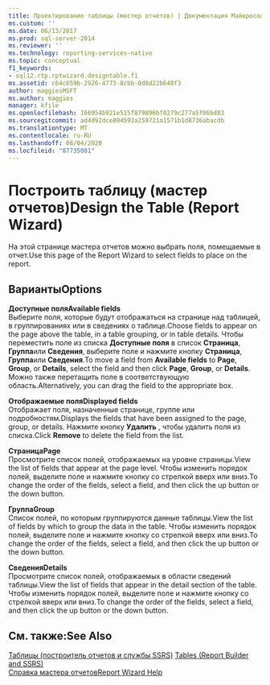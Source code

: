 ```yaml
---
title: Проектирование таблицы (мастер отчетов) | Документация Майкрософт
ms.custom: ''
ms.date: 06/13/2017
ms.prod: sql-server-2014
ms.reviewer: ''
ms.technology: reporting-services-native
ms.topic: conceptual
f1_keywords:
- sql12.rtp.rptwizard.designtable.f1
ms.assetid: c64c659b-2926-4773-8cbb-0d8d22b640f3
author: maggiesMSFT
ms.author: maggies
manager: kfile
ms.openlocfilehash: 166954b921e515f879896bf0279c277a5f06bd83
ms.sourcegitcommit: ad4d92dce894592a259721a1571b1d8736abacdb
ms.translationtype: MT
ms.contentlocale: ru-RU
ms.lasthandoff: 08/04/2020
ms.locfileid: "87735081"
---
```

# <a name="design-the-table-report-wizard"></a><span data-ttu-id="1b022-102">Построить таблицу (мастер отчетов)</span><span class="sxs-lookup"><span data-stu-id="1b022-102">Design the Table (Report Wizard)</span></span>
  <span data-ttu-id="1b022-103">На этой странице мастера отчетов можно выбрать поля, помещаемые в отчет.</span><span class="sxs-lookup"><span data-stu-id="1b022-103">Use this page of the Report Wizard to select fields to place on the report.</span></span>  
  
## <a name="options"></a><span data-ttu-id="1b022-104">Варианты</span><span class="sxs-lookup"><span data-stu-id="1b022-104">Options</span></span>  
 <span data-ttu-id="1b022-105">**Доступные поля**</span><span class="sxs-lookup"><span data-stu-id="1b022-105">**Available fields**</span></span>  
 <span data-ttu-id="1b022-106">Выберите поля, которые будут отображаться на странице над таблицей, в группированиях или в сведениях о таблице.</span><span class="sxs-lookup"><span data-stu-id="1b022-106">Choose fields to appear on the page above the table, in a table grouping, or in table details.</span></span> <span data-ttu-id="1b022-107">Чтобы переместить поле из списка **Доступные поля** в список **Страница**, **Группа**или **Сведения**, выберите поле и нажмите кнопку **Страница**, **Группа**или **Сведения**.</span><span class="sxs-lookup"><span data-stu-id="1b022-107">To move a field from **Available fields** to **Page**, **Group**, or **Details**, select the field and then click **Page**, **Group**, or **Details**.</span></span> <span data-ttu-id="1b022-108">Можно также перетащить поле в соответствующую область.</span><span class="sxs-lookup"><span data-stu-id="1b022-108">Alternatively, you can drag the field to the appropriate box.</span></span>  
  
 <span data-ttu-id="1b022-109">**Отображаемые поля**</span><span class="sxs-lookup"><span data-stu-id="1b022-109">**Displayed fields**</span></span>  
 <span data-ttu-id="1b022-110">Отображает поля, назначенные странице, группе или подробностям.</span><span class="sxs-lookup"><span data-stu-id="1b022-110">Displays the fields that have been assigned to the page, group, or details.</span></span> <span data-ttu-id="1b022-111">Нажмите кнопку **Удалить** , чтобы удалить поля из списка.</span><span class="sxs-lookup"><span data-stu-id="1b022-111">Click **Remove** to delete the field from the list.</span></span>  
  
 <span data-ttu-id="1b022-112">**Страница**</span><span class="sxs-lookup"><span data-stu-id="1b022-112">**Page**</span></span>  
 <span data-ttu-id="1b022-113">Просмотрите список полей, отображаемых на уровне страницы.</span><span class="sxs-lookup"><span data-stu-id="1b022-113">View the list of fields that appear at the page level.</span></span> <span data-ttu-id="1b022-114">Чтобы изменить порядок полей, выделите поле и нажмите кнопку со стрелкой вверх или вниз.</span><span class="sxs-lookup"><span data-stu-id="1b022-114">To change the order of the fields, select a field, and then click the up button or the down button.</span></span>  
  
 <span data-ttu-id="1b022-115">**Группа**</span><span class="sxs-lookup"><span data-stu-id="1b022-115">**Group**</span></span>  
 <span data-ttu-id="1b022-116">Список полей, по которым группируются данные таблицы.</span><span class="sxs-lookup"><span data-stu-id="1b022-116">View the list of fields by which to group the data in the table.</span></span> <span data-ttu-id="1b022-117">Чтобы изменить порядок полей, выделите поле и нажмите кнопку со стрелкой вверх или вниз.</span><span class="sxs-lookup"><span data-stu-id="1b022-117">To change the order of the fields, select a field, and then click the up button or the down button.</span></span>  
  
 <span data-ttu-id="1b022-118">**Сведения**</span><span class="sxs-lookup"><span data-stu-id="1b022-118">**Details**</span></span>  
 <span data-ttu-id="1b022-119">Просмотрите список полей, отображаемых в области сведений таблицы.</span><span class="sxs-lookup"><span data-stu-id="1b022-119">View the list of fields that appear in the detail section of the table.</span></span> <span data-ttu-id="1b022-120">Чтобы изменить порядок полей, выделите поле и нажмите кнопку со стрелкой вверх или вниз.</span><span class="sxs-lookup"><span data-stu-id="1b022-120">To change the order of the fields, select a field, and then click the up button or the down button.</span></span>  
  
## <a name="see-also"></a><span data-ttu-id="1b022-121">См. также:</span><span class="sxs-lookup"><span data-stu-id="1b022-121">See Also</span></span>  
 <span data-ttu-id="1b022-122">[Таблицы &#40;построитель отчетов и службы SSRS&#41;](report-design/tables-report-builder-and-ssrs.md) </span><span class="sxs-lookup"><span data-stu-id="1b022-122">[Tables &#40;Report Builder  and SSRS&#41;](report-design/tables-report-builder-and-ssrs.md) </span></span>  
 [<span data-ttu-id="1b022-123">Справка мастера отчетов</span><span class="sxs-lookup"><span data-stu-id="1b022-123">Report Wizard Help</span></span>](../../2014/reporting-services/report-wizard-help.md)  
  
  
